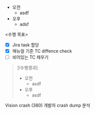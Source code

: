 - 오전
	- asdf
- 오후
	- adsf

<수행 목표>
- [x] Jira task 할당
- [x] 매뉴얼 기준 TC diffence check
- [ ] 비어있는 TC 채우기

>[!수행경과]
>- 오전
>	- asdf
>- 오후
>	- asdf

Vision crash (380)
개발자 crash dump 분석